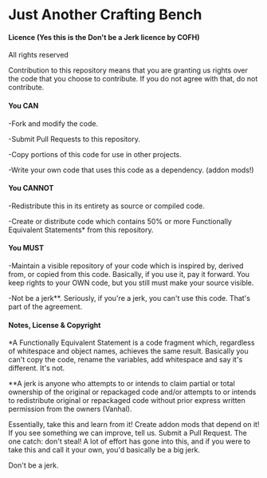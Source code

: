 Just Another Crafting Bench
====================================

#### Licence (Yes this is the Don't be a Jerk licence by COFH)

All rights reserved

Contribution to this repository means that you are granting us rights over the code that you choose to contribute. If you do not agree with that, do not contribute.


#### You CAN
-Fork and modify the code.

-Submit Pull Requests to this repository.

-Copy portions of this code for use in other projects.

-Write your own code that uses this code as a dependency. (addon mods!)

#### You CANNOT
-Redistribute this in its entirety as source or compiled code.

-Create or distribute code which contains 50% or more Functionally Equivalent Statements* from this repository.

#### You MUST
-Maintain a visible repository of your code which is inspired by, derived from, or copied from this code. Basically, if you use it, pay it forward. You keep rights to your OWN code, but you still must make your source visible.

-Not be a jerk**. Seriously, if you're a jerk, you can't use this code. That's part of the agreement.

#### Notes, License & Copyright

*A Functionally Equivalent Statement is a code fragment which, regardless of whitespace and object names, achieves the same result. Basically you can't copy the code, rename the variables, add whitespace and say it's different. It's not.

**A jerk is anyone who attempts to or intends to claim partial or total ownership of the original or repackaged code and/or attempts to or intends to redistribute original or repackaged code without prior express written permission from the owners (Vanhal).

Essentially, take this and learn from it! Create addon mods that depend on it! If you see something we can improve, tell us. Submit a Pull Request. The one catch: don't steal! A lot of effort has gone into this, and if you were to take this and call it your own, you'd basically be a big jerk.

Don't be a jerk.
